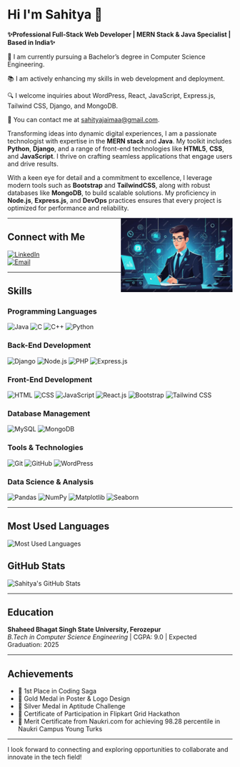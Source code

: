 # Hi I'm Sahitya 👋

**✨Professional Full-Stack Web Developer | MERN Stack & Java Specialist | Based in India✨**

💼 I am currently pursuing a Bachelor’s degree in Computer Science Engineering.

📚 I am actively enhancing my skills in web development and deployment.

🔍 I welcome inquiries about WordPress, React, JavaScript, Express.js, Tailwind CSS, Django, and MongoDB.

📧 You can contact me at sahityajaimaa@gmail.com.

Transforming ideas into dynamic digital experiences, I am a passionate technologist with expertise in the **MERN stack** and **Java**. My toolkit includes **Python**, **Django**, and a range of front-end technologies like **HTML5**, **CSS**, and **JavaScript**. I thrive on crafting seamless applications that engage users and drive results.

With a keen eye for detail and a commitment to excellence, I leverage modern tools such as **Bootstrap** and **TailwindCSS**, along with robust databases like **MongoDB**, to build scalable solutions. My proficiency in **Node.js**, **Express.js**, and **DevOps** practices ensures that every project is optimized for performance and reliability.


<img src="https://raw.githubusercontent.com/sahitya-jaimaa/sahitya-jaimaa/main/professional.png" alt="Tech Image" align="right" width="250">

---

## Connect with Me
[![LinkedIn](https://img.shields.io/badge/-LinkedIn-0077B5?logo=linkedin)](https://www.linkedin.com/in/sahitya-softwareengineer/)  
<a href="mailto:sahityajaimaa@gmail.com"><img src="https://img.shields.io/badge/Email-sahityajaimaa@gmail.com-red?logo=gmail" alt="Email" /></a>

---

## Skills

### Programming Languages
![Java](https://img.shields.io/badge/-Java-black?logo=java)
![C](https://img.shields.io/badge/-C-black?logo=c)
![C++](https://img.shields.io/badge/-C++-00599C?logo=cplusplus)
![Python](https://img.shields.io/badge/-Python-black?logo=python)

### Back-End Development
![Django](https://img.shields.io/badge/-Django-green?logo=django)
![Node.js](https://img.shields.io/badge/-Node.js-339933?logo=node.js)
![PHP](https://img.shields.io/badge/-PHP-black?logo=php)
![Express.js](https://img.shields.io/badge/-Express.js-black?logo=express)

### Front-End Development
![HTML](https://img.shields.io/badge/-HTML-E34F26?logo=html5)
![CSS](https://img.shields.io/badge/-CSS-1572B6?logo=css3)
![JavaScript](https://img.shields.io/badge/-JavaScript-black?logo=javascript)
![React.js](https://img.shields.io/badge/-React.js-61DAFB?logo=react)
![Bootstrap](https://img.shields.io/badge/-Bootstrap-563D7C?logo=bootstrap)
![Tailwind CSS](https://img.shields.io/badge/-Tailwind%20CSS-38B2AC?logo=tailwindcss)

### Database Management
![MySQL](https://img.shields.io/badge/-MySQL-black?logo=mysql)
![MongoDB](https://img.shields.io/badge/-MongoDB-47A248?logo=mongodb)

### Tools & Technologies
![Git](https://img.shields.io/badge/-Git-black?logo=git)
![GitHub](https://img.shields.io/badge/-GitHub-181717?logo=github)
![WordPress](https://img.shields.io/badge/-WordPress-21759B?logo=wordpress)

### Data Science & Analysis
![Pandas](https://img.shields.io/badge/-Pandas-black?logo=pandas)
![NumPy](https://img.shields.io/badge/-NumPy-black?logo=numpy)
![Matplotlib](https://img.shields.io/badge/-Matplotlib-003B57?logo=matplotlib)
![Seaborn](https://img.shields.io/badge/-Seaborn-00A3E0?logo=seaborn)

---

## Most Used Languages
![Most Used Languages](https://github-readme-stats.vercel.app/api/top-langs/?username=sahitya-jaimaa&layout=compact&theme=radical)

## GitHub Stats
![Sahitya's GitHub Stats](https://github-readme-stats.vercel.app/api?username=sahitya-jaimaa&show_icons=true&theme=radical)


---

## Education

**Shaheed Bhagat Singh State University, Ferozepur**  
*B.Tech in Computer Science Engineering* | CGPA: 9.0 | Expected Graduation: 2025

---

## Achievements
- 🥇 1st Place in Coding Saga
- 🥇 Gold Medal in Poster & Logo Design
- 🥈 Silver Medal in Aptitude Challenge
- 🏅 Certificate of Participation in Flipkart Grid Hackathon
- 🏅 Merit Certificate from Naukri.com for achieving 98.28 percentile in Naukri Campus Young Turks

---

I look forward to connecting and exploring opportunities to collaborate and innovate in the tech field!
